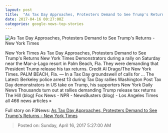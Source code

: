 ```yaml
---
layout: post
title:  "As Tax Day Approaches, Protesters Demand to See Trump's Returns - New York Times"
date: 2017-04-16 00:27:00Z
categories: google-news-top-stories
---
```


![As Tax Day Approaches, Protesters Demand to See Trump's Returns - New York Times](https://static01.nyt.com/images/2017/04/16/sports/16trump3/16trump3-facebookJumbo.jpg)

New York Times As Tax Day Approaches, Protesters Demand to See Trump's Returns New York Times Demonstrators during a rally on Saturday near the Mar-a-Lago resort in Palm Beach, Fla. They were demanding that President Trump release his tax returns. Credit Al Drago/The New York Times. PALM BEACH, Fla. — In a Tax Day groundswell of calls for ... The Latest: Berkeley police arrest 13 during Tax Day rallies Washington Post Tax Day demonstrators in US take on Trump, his supporters New York Daily News Thousands turn out at rallies demanding Trump release tax returns The Hill (blog) Fox News - NPR - NewsBusters (blog) - Los Angeles Times all 466 news articles »


Full story on F3News: [As Tax Day Approaches, Protesters Demand to See Trump's Returns - New York Times](http://www.f3nws.com/n/aSebfE)

> Posted on: Sunday, April 16, 2017 5:27:00 AM
